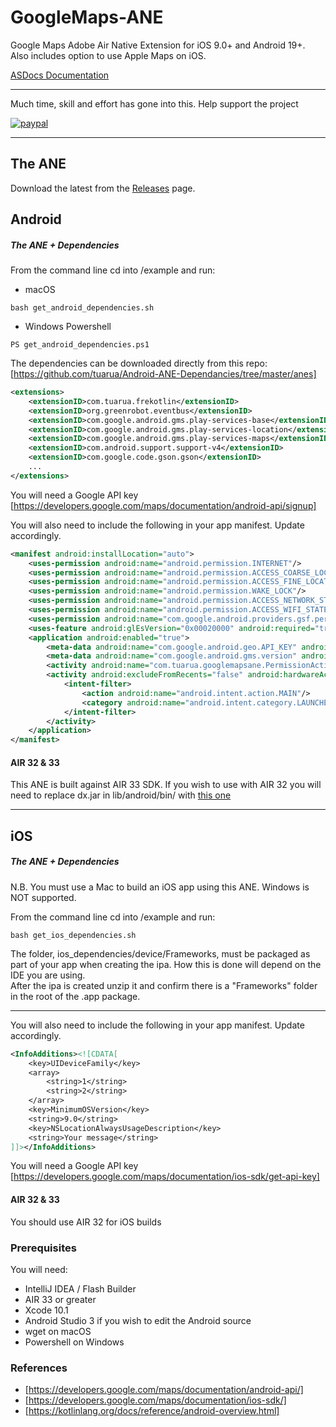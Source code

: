 # GoogleMaps-ANE

Google Maps Adobe Air Native Extension for iOS 9.0+ and Android 19+. Also includes option to use Apple Maps on iOS.   

[ASDocs Documentation](https://tuarua.github.io/asdocs/googlemapsane/)   

-------------

Much time, skill and effort has gone into this. Help support the project

[![paypal](https://www.paypalobjects.com/en_US/i/btn/btn_donateCC_LG.gif)](https://www.paypal.com/cgi-bin/webscr?cmd=_s-xclick&hosted_button_id=5UR2T52J633RC)

-------------
 
## The ANE
 
Download the latest from the [Releases](https://github.com/tuarua/Google-Maps-ANE/releases) page.

 
## Android
 
##### The ANE + Dependencies
 
From the command line cd into /example and run:   
 - macOS
```shell
bash get_android_dependencies.sh
```
 - Windows Powershell
```shell
PS get_android_dependencies.ps1
```

The dependencies can be downloaded directly from this repo: 
[https://github.com/tuarua/Android-ANE-Dependancies/tree/master/anes]
 
```xml
<extensions>
    <extensionID>com.tuarua.frekotlin</extensionID>
    <extensionID>org.greenrobot.eventbus</extensionID>
    <extensionID>com.google.android.gms.play-services-base</extensionID>
    <extensionID>com.google.android.gms.play-services-location</extensionID>
    <extensionID>com.google.android.gms.play-services-maps</extensionID>
    <extensionID>com.android.support.support-v4</extensionID>
    <extensionID>com.google.code.gson.gson</extensionID>
    ...
</extensions>
```

You will need a Google API key   
[https://developers.google.com/maps/documentation/android-api/signup]

You will also need to include the following in your app manifest. Update accordingly.

```xml
<manifest android:installLocation="auto">
    <uses-permission android:name="android.permission.INTERNET"/>
    <uses-permission android:name="android.permission.ACCESS_COARSE_LOCATION"/>
    <uses-permission android:name="android.permission.ACCESS_FINE_LOCATION"/>
    <uses-permission android:name="android.permission.WAKE_LOCK"/>
    <uses-permission android:name="android.permission.ACCESS_NETWORK_STATE"/>
    <uses-permission android:name="android.permission.ACCESS_WIFI_STATE"/>
    <uses-permission android:name="com.google.android.providers.gsf.permission.READ_GSERVICES"/>
    <uses-feature android:glEsVersion="0x00020000" android:required="true"/>
    <application android:enabled="true">
        <meta-data android:name="com.google.android.geo.API_KEY" android:value="[Your API_KEY]"/>
        <meta-data android:name="com.google.android.gms.version" android:value="@integer/google_play_services_version" />
        <activity android:name="com.tuarua.googlemapsane.PermissionActivity" android:theme="@android:style/Theme.Translucent.NoTitleBar.Fullscreen" />
        <activity android:excludeFromRecents="false" android:hardwareAccelerated="true">
            <intent-filter>
                <action android:name="android.intent.action.MAIN"/>
                <category android:name="android.intent.category.LAUNCHER"/>
            </intent-filter>
        </activity>
    </application>
</manifest>
```

#### AIR 32 & 33
This ANE is built against AIR 33 SDK. If you wish to use with AIR 32 you will need to replace dx.jar in lib/android/bin/ with [this one](https://github.com/tuarua/Android-ANE-Dependencies/blob/master/AIR32_patch/lib/android/bin/dx.jar?raw=true)

-------------

## iOS

##### The ANE + Dependencies

N.B. You must use a Mac to build an iOS app using this ANE. Windows is NOT supported.

From the command line cd into /example and run:
```shell
bash get_ios_dependencies.sh
```


The folder, ios_dependencies/device/Frameworks, must be packaged as part of your app when creating the ipa. How this is done will depend on the IDE you are using.   
After the ipa is created unzip it and confirm there is a "Frameworks" folder in the root of the .app package.

-------------

You will also need to include the following in your app manifest. Update accordingly.
```xml
<InfoAdditions><![CDATA[            
    <key>UIDeviceFamily</key>
    <array>
        <string>1</string>
        <string>2</string>
    </array>
    <key>MinimumOSVersion</key>
    <string>9.0</string>
    <key>NSLocationAlwaysUsageDescription</key>
    <string>Your message</string>
]]></InfoAdditions>
```

You will need a Google API key   
[https://developers.google.com/maps/documentation/ios-sdk/get-api-key]

#### AIR 32 & 33
You should use AIR 32 for iOS builds

### Prerequisites

You will need:

- IntelliJ IDEA / Flash Builder
- AIR 33 or greater
- Xcode 10.1
- Android Studio 3 if you wish to edit the Android source
- wget on macOS
- Powershell on Windows

### References
* [https://developers.google.com/maps/documentation/android-api/]
* [https://developers.google.com/maps/documentation/ios-sdk/]
* [https://kotlinlang.org/docs/reference/android-overview.html] 

